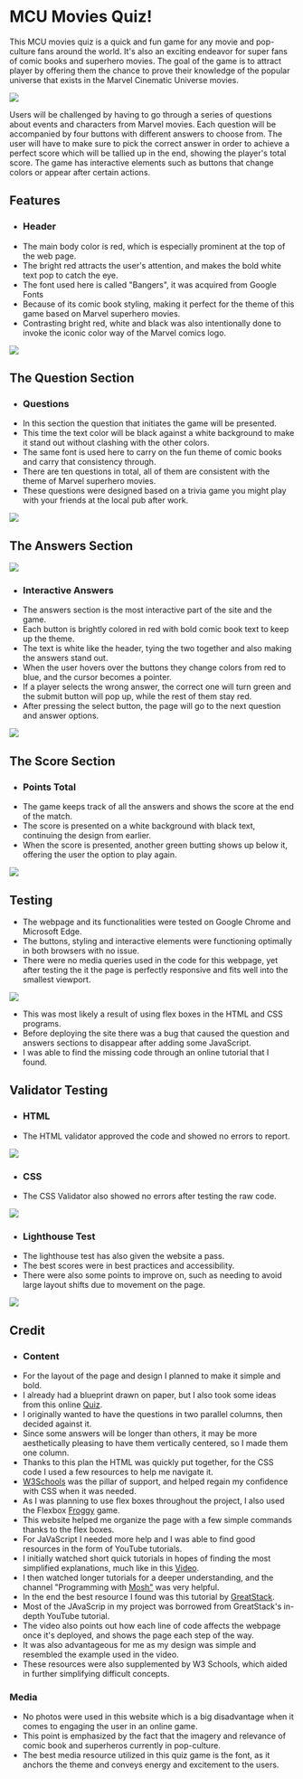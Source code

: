 # MCU Movies Quiz!

This MCU movies quiz is a quick and fun game for any movie and pop-culture fans around the world. It's 
also an exciting endeavor for super fans of comic books and superhero movies. The goal of the game
is to attract player by offering them the chance to prove their knowledge of the 
popular universe that exists in the Marvel Cinematic Universe movies. 

![](MOCKUPS.png)

Users will be challenged by having to go through a series of questions about events and 
characters from Marvel movies. Each question will be accompanied by four buttons with different 
answers to choose from. The user will have to make sure to pick the correct answer in order to 
achieve a perfect score which will be tallied up in the end, showing the player's total score. 
The game has interactive elements such as buttons that change colors or appear after certain actions.

## Features

* ### Header
* The main body color is red, which is especially prominent at the top of the web page.
* The bright red attracts the user's attention, and makes the bold white text pop to catch the eye.
* The font used here is called "Bangers", it was acquired from Google Fonts
* Because of its comic book styling, making it perfect for the theme of this game based on Marvel superhero movies.
* Contrasting bright red, white and black was also intentionally done to invoke the iconic color way of the Marvel comics logo.

![](HEADER.png)  

## The Question Section

* ### Questions
* In this section the question that initiates the game will be presented.
* This time the text color will be black against a white background to make it stand out without clashing with the other colors.
* The same font is used here to carry on the fun theme of comic books and carry that consistency through.
* There are ten questions in total, all of them are consistent with the theme of Marvel superhero movies.
* These questions were designed based on a trivia game you might play with your friends at the local pub after work.

![](QUESTION(2).png)  

## The Answers Section 

![](ANSWERS1.png)  

* ### Interactive Answers
* The answers section is the most interactive part of the site and the game.
* Each button is brightly colored in red with bold comic book text to keep up the theme.
* The text is white like the header, tying the two together and also making the answers stand out.
* When the user hovers over the buttons they change colors from red to blue, and the cursor becomes a pointer.
* If a player selects the wrong answer, the correct one will turn green and the submit button will pop up, while the rest of them stay red.
* After pressing the select button, the page will go to the next question and answer options.

![](ANSWERS.png)  

## The Score Section 

* ### Points Total
* The game keeps track of all the answers and shows the score at the end of the match.
* The score is presented on a white background with black text, continuing the design from earlier.
* When the score is presented, another green butting shows up below it, offering the user the option to play again.

![](SCORE.png)  

## Testing 

* The webpage and its functionalities were tested on Google Chrome and Microsoft Edge.
* The buttons, styling and interactive elements were functioning optimally in both browsers with no issue.
* There were no media queries used in the code for this webpage, yet after testing the it the page is perfectly responsive and fits well into the smallest viewport.

![](TEST1.png)  
 
* This was most likely a result of using flex boxes in the HTML and CSS programs.
* Before deploying the site there was a bug that caused the question and answers sections to disappear after adding some JavaScript.
* I was able to find the missing code through an online tutorial that I found.

## Validator Testing 

* ### HTML
* The HTML validator approved the code and showed no errors to report.

![](HTML.png)  

* ### CSS
* The CSS Validator also showed no errors after testing the raw code.

![](CSS.png)  

* ### Lighthouse Test
* The lighthouse test has also given the website a pass.
* The best scores were in best practices and accessibility.
* There were also some points to improve on, such as needing to avoid large layout shifts due to movement on the page.

![](LIGHTHOUSE.png)  

## Credit

* ### Content
* For the layout of the page and design I planned to make it simple and bold.
* I already had a blueprint drawn on paper, but I also took some ideas from this online [Quiz](https://heywise.com/quiz/only-the-biggest-dragon-ball-z-fans-will-ace-this-quiz/21/).
* I originally wanted to have the questions in two parallel columns, then decided against it.
* Since some answers will be longer than others, it may be more aesthetically pleasing to have them vertically centered, so I made them one column.
* Thanks to this plan the HTML was quickly put together, for the CSS code I used a few resources to help me navigate it.
* [W3Schools](https://www.w3schools.com/) was the pillar of support, and helped regain my confidence with CSS when it was needed.
* As I was planning to use flex boxes throughout the project, I also used the Flexbox [Froggy](https://flexboxfroggy.com/) game.
* This website helped me organize the page with a few simple commands thanks to the flex boxes.
* For JaVaScript I needed more help and I was able to find good resources in the form of YouTube tutorials.
* I initially watched short quick tutorials in hopes of finding the most simplified explanations, much like in this [Video](https://youtu.be/lkIFF4maKMU).
* I then watched longer tutorials for a deeper understanding, and the channel "Programming with [Mosh"](https://youtu.be/W6NZfCO5SIk) was very helpful.
* In the end the best resource I found was this tutorial by [GreatStack](https://youtu.be/PBcqGxrr9g8).
* Most of the JAvaScrip in my project was borrowed from GreatStack's in-depth YouTube tutorial.
* The video also points out how each line of code affects the webpage once it's deployed, and shows the page each step of the way.
* It was also advantageous for me as my design was simple and resembled the example used in the video.
* These resources were also supplemented by W3 Schools, which aided in further simplifying difficult concepts.


### Media

* No photos were used in this website which is a big disadvantage when it comes to engaging the user in an online game.
* This point is emphasized by the fact that the imagery and relevance of comic book and superheros currently in pop-culture.
* The best media resource utilized in this quiz game is the font, as it anchors the theme and conveys energy and excitement to the users.
 

